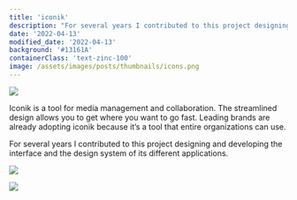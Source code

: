 ```yaml
---
title: 'iconik'
description: "For several years I contributed to this project designing and developing the interface and the design system for its different applications"
date: '2022-04-13'
modified_date: '2022-04-13'
background: '#13161A'
containerClass: 'text-zinc-100'
image: /assets/images/posts/thumbnails/icons.png
---
```


![](/assets/images/posts/design_system/000.png)

Iconik is a tool for media management and collaboration. The streamlined design allows you to get where  you want to go fast. Leading brands are already adopting iconik because it’s a tool that entire organizations can use. 

For several years I contributed to this project designing and developing the interface and the design system of its different applications.

![](/assets/images/posts/design_system/002.png)

![](/assets/images/posts/design_system/001.png)
